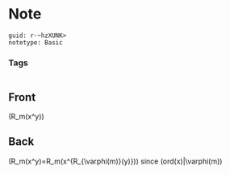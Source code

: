# Note
```
guid: r-~hzXUNK>
notetype: Basic
```

### Tags
```
```

## Front
\(R_m(x^y)\)

## Back
\(R_m(x^y)=R_m(x^{R_{\varphi(m)}(y)})\) since \(ord(x)|\varphi(m)\)
